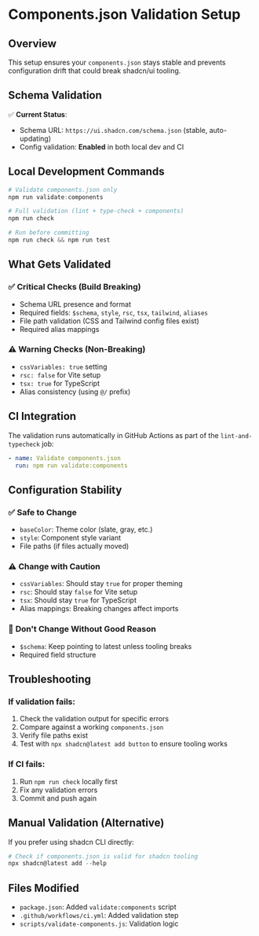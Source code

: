 # Components.json Validation Setup

## Overview

This setup ensures your `components.json` stays stable and prevents configuration drift that could break shadcn/ui tooling.

## Schema Validation

✅ **Current Status**: 
- Schema URL: `https://ui.shadcn.com/schema.json` (stable, auto-updating)
- Config validation: **Enabled** in both local dev and CI

## Local Development Commands

```powershell
# Validate components.json only
npm run validate:components

# Full validation (lint + type-check + components)  
npm run check

# Run before committing
npm run check && npm run test
```

## What Gets Validated

### ✅ **Critical Checks (Build Breaking)**
- Schema URL presence and format
- Required fields: `$schema`, `style`, `rsc`, `tsx`, `tailwind`, `aliases`
- File path validation (CSS and Tailwind config files exist)
- Required alias mappings

### ⚠️ **Warning Checks (Non-Breaking)**  
- `cssVariables: true` setting
- `rsc: false` for Vite setup
- `tsx: true` for TypeScript
- Alias consistency (using `@/` prefix)

## CI Integration

The validation runs automatically in GitHub Actions as part of the `lint-and-typecheck` job:

```yaml
- name: Validate components.json
  run: npm run validate:components
```

## Configuration Stability

### ✅ **Safe to Change**
- `baseColor`: Theme color (slate, gray, etc.)
- `style`: Component style variant
- File paths (if files actually moved)

### ⚠️ **Change with Caution**
- `cssVariables`: Should stay `true` for proper theming
- `rsc`: Should stay `false` for Vite setup
- `tsx`: Should stay `true` for TypeScript
- Alias mappings: Breaking changes affect imports

### 🚫 **Don't Change Without Good Reason**
- `$schema`: Keep pointing to latest unless tooling breaks
- Required field structure

## Troubleshooting

### If validation fails:
1. Check the validation output for specific errors
2. Compare against a working `components.json`
3. Verify file paths exist
4. Test with `npx shadcn@latest add button` to ensure tooling works

### If CI fails:
1. Run `npm run check` locally first
2. Fix any validation errors
3. Commit and push again

## Manual Validation (Alternative)

If you prefer using shadcn CLI directly:
```powershell
# Check if components.json is valid for shadcn tooling
npx shadcn@latest add --help
```

## Files Modified
- `package.json`: Added `validate:components` script
- `.github/workflows/ci.yml`: Added validation step
- `scripts/validate-components.js`: Validation logic